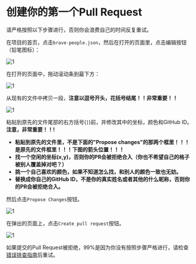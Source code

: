 # 创建你的第一个Pull Request

请严格按照以下步骤进行，否则你会浪费自己的时间反复重试。

在项目的首页，点击`brave-people.json`，然后在打开的页面里，点击编辑按钮（铅笔图标）：

![1](https://raw.githubusercontent.com/ByteLegendQuest/remember-brave-people/master/docs/create-pr-open-json.png)

在打开的页面中，拖动滚动条到最下方：

![1](https://raw.githubusercontent.com/ByteLegendQuest/remember-brave-people/master/docs/create-pr-scroll-down.png)

从现有的文件中拷贝一段，**注意以逗号开头，花括号结尾！！非常重要！！**

![1](https://raw.githubusercontent.com/ByteLegendQuest/remember-brave-people/master/docs/create-pr-copy.png)

粘贴到原先的文件尾部的右方括号(`]`)前，并修改其中的坐标，颜色和GitHub ID。**注意，非常重要！！!**

- **粘贴到原先的文件里，不是下面的"Propose changes"的那两个框里！！！是原先的文件框里！！！下图的箭头位置！！！**
- **找一个空闲的坐标(x,y)，否则你的PR会被拒绝合入（你也不希望自己的格子被别人覆盖掉对吧？）**
- **挑一个自己喜欢的颜色，如果不知道怎么找，和别人的颜色一致也无妨。**
- **替换成你自己的GitHub ID，不是你的真实姓名或者其他的什么昵称，否则你的PR会被拒绝合入。**

然后点击`Propose Changes`按钮。

![1](https://raw.githubusercontent.com/ByteLegendQuest/remember-brave-people/master/docs/zh/create-pr-add-zh.png)

在弹出的页面上，点击`Create pull request`按钮。

![1](https://raw.githubusercontent.com/ByteLegendQuest/remember-brave-people/master/docs/create-pr-confirm.png)

如果提交的Pull Request被拒绝，99%是因为你没有按照步骤严格进行，请检查[错误排查指南](https://github.com/ByteLegendQuest/remember-brave-people/blob/master/docs/zh/frequent-failures.md)后重试。
